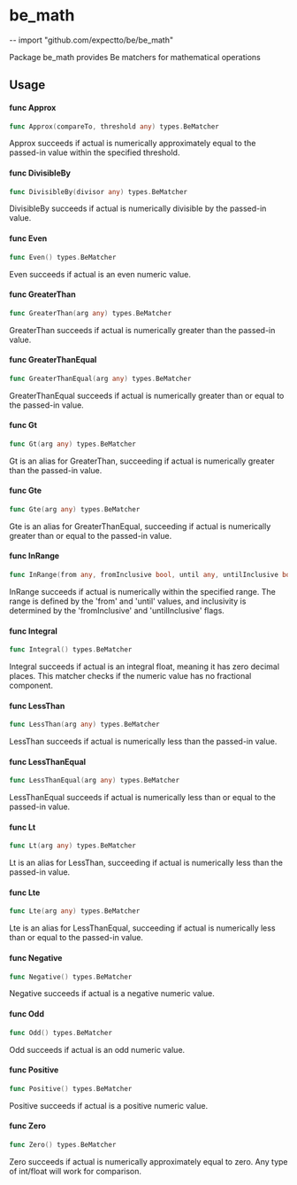 # be_math
--
    import "github.com/expectto/be/be_math"

Package be_math provides Be matchers for mathematical operations

## Usage

#### func  Approx

```go
func Approx(compareTo, threshold any) types.BeMatcher
```
Approx succeeds if actual is numerically approximately equal to the passed-in
value within the specified threshold.

#### func  DivisibleBy

```go
func DivisibleBy(divisor any) types.BeMatcher
```
DivisibleBy succeeds if actual is numerically divisible by the passed-in value.

#### func  Even

```go
func Even() types.BeMatcher
```
Even succeeds if actual is an even numeric value.

#### func  GreaterThan

```go
func GreaterThan(arg any) types.BeMatcher
```
GreaterThan succeeds if actual is numerically greater than the passed-in value.

#### func  GreaterThanEqual

```go
func GreaterThanEqual(arg any) types.BeMatcher
```
GreaterThanEqual succeeds if actual is numerically greater than or equal to the
passed-in value.

#### func  Gt

```go
func Gt(arg any) types.BeMatcher
```
Gt is an alias for GreaterThan, succeeding if actual is numerically greater than
the passed-in value.

#### func  Gte

```go
func Gte(arg any) types.BeMatcher
```
Gte is an alias for GreaterThanEqual, succeeding if actual is numerically
greater than or equal to the passed-in value.

#### func  InRange

```go
func InRange(from any, fromInclusive bool, until any, untilInclusive bool) types.BeMatcher
```
InRange succeeds if actual is numerically within the specified range. The range
is defined by the 'from' and 'until' values, and inclusivity is determined by
the 'fromInclusive' and 'untilInclusive' flags.

#### func  Integral

```go
func Integral() types.BeMatcher
```
Integral succeeds if actual is an integral float, meaning it has zero decimal
places. This matcher checks if the numeric value has no fractional component.

#### func  LessThan

```go
func LessThan(arg any) types.BeMatcher
```
LessThan succeeds if actual is numerically less than the passed-in value.

#### func  LessThanEqual

```go
func LessThanEqual(arg any) types.BeMatcher
```
LessThanEqual succeeds if actual is numerically less than or equal to the
passed-in value.

#### func  Lt

```go
func Lt(arg any) types.BeMatcher
```
Lt is an alias for LessThan, succeeding if actual is numerically less than the
passed-in value.

#### func  Lte

```go
func Lte(arg any) types.BeMatcher
```
Lte is an alias for LessThanEqual, succeeding if actual is numerically less than
or equal to the passed-in value.

#### func  Negative

```go
func Negative() types.BeMatcher
```
Negative succeeds if actual is a negative numeric value.

#### func  Odd

```go
func Odd() types.BeMatcher
```
Odd succeeds if actual is an odd numeric value.

#### func  Positive

```go
func Positive() types.BeMatcher
```
Positive succeeds if actual is a positive numeric value.

#### func  Zero

```go
func Zero() types.BeMatcher
```
Zero succeeds if actual is numerically approximately equal to zero. Any type of
int/float will work for comparison.

